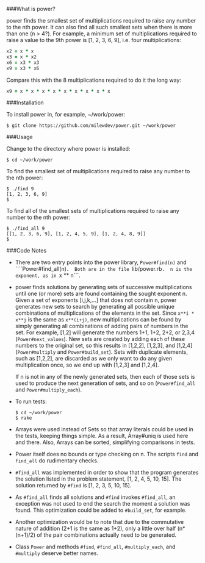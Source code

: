###What is power?

power finds the smallest set of multiplications required to raise any number to
the nth power. It can also find all such smallest sets when there is more than
one (n > 4?).  For example, a minimum set of multiplications required to raise a
value to the 9th power is [1, 2, 3, 6, 9], i.e. four multiplications:

```ruby
x2 = x * x
x3 = x * x2
x6 = x3 * x3
x9 = x3 * x6
```

Compare this with the 8 multiplications required to do it the long way:

```ruby
x9 = x * x * x * x * x * x * x * x * x
```


###Installation

To install power in, for example, ~/work/power:

```shell
$ git clone https://github.com/milewdev/power.git ~/work/power
```


###Usage

Change to the directory where power is installed:

```shell
$ cd ~/work/power
```

To find the smallest set of multiplications required to raise any number to the nth power:

```shell
$ ./find 9
[1, 2, 3, 6, 9]
$
```

To find all of the smallest sets of multiplications required to raise any number to the nth power:

```shell
$ ./find_all 9
[[1, 2, 3, 6, 9], [1, 2, 4, 5, 9], [1, 2, 4, 8, 9]]
$
```


###Code Notes

-   There are two entry points into the power library, ```Power#find(n)```
and ````Power#find_all(n)```.  Both are in the file ```lib/power.rb```.  n is
the exponent, as in ```x ** n```.

-   power finds solutions by generating sets of successive multiplications until one
(or more) sets are found containing the sought exponent n.  Given a set of
exponents [i,j,k,...] that does not contain n, power generates new sets to
search by generating all possible unique combinations of multiplications of the
elements in the set. Since ```x**i * x**j``` is the same as ```x**(i+j)```, new
multiplications can be found by simply generating all combinations of adding
pairs of numbers in the set.  For example, [1,2] will generate the numbers 1+1,
1+2, 2+2, or 2,3,4 (```Power#next_values```).  New sets are created by adding
each of these numbers to the original set, so this results in [1,2,2],
[1,2,3], and [1,2,4] (```Power#multiply``` and ```Power#build_set```).  Sets with
duplicate elements, such as [1,2,2], are discarded as we only want to do any
given multiplication once, so we end up with [1,2,3] and [1,2,4].

    If n is not in any of the newly generated sets, then each of those sets is used
to produce the next generation of sets, and so on (```Power#find_all```
and ```Power#multiply_each```).

-   To run tests:

    ```shell
    $ cd ~/work/power
    $ rake
    ```

-   Arrays were used instead of Sets so that array literals could be used in the
tests, keeping things simple. As a result, Array#uniq is used here and there.
Also, Arrays can be sorted, simplifying comparisons in tests.

-   Power itself does no bounds or type checking on n.  The
scripts ```find``` and ```find_all``` do rudimentary checks.

-   ```#find_all``` was implemented in order to show that the program generates the
solution listed in the problem statement, [1, 2, 4, 5, 10, 15].  The solution
returned by ```#find``` is [1, 2, 3, 5, 10, 15].

-   As ```#find_all``` finds all solutions and ```#find``` invokes ```#find_all```,
an exception was not used to end the search the moment a solution was found.  This
optimization could be added to ```#build_set```, for example.

-   Another optimization would be to note that due to the commutative nature of
addition (2+1 is the same as 1+2), only a little over half (n*(n+1)/2) of the
pair combinations actually need to be generated.

-   Class ```Power``` and methods ```#find```, ```#find_all```, ```#multiply_each```,
and ```#multiply``` deserve better names.
